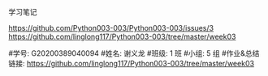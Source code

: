 学习笔记

https://github.com/Python003-003/Python003-003/issues/3
https://github.com/linglong117/Python003-003/tree/master/week03


#学号: G20200389040094
#姓名: 谢义龙
#班级: 1 班
#小组: 5 组
#作业&总结链接: https://github.com/linglong117/Python003-003/tree/master/week03

